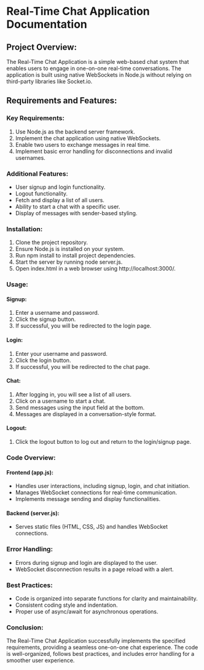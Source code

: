 # Real-Time Chat Application Documentation

## Project Overview:

The Real-Time Chat Application is a simple web-based chat system that enables users to engage in one-on-one real-time conversations. The application is built using native WebSockets in Node.js without relying on third-party libraries like Socket.io.

## Requirements and Features:

### Key Requirements:
1. Use Node.js as the backend server framework.
2. Implement the chat application using native WebSockets.
3. Enable two users to exchange messages in real time.
4. Implement basic error handling for disconnections and invalid usernames.

### Additional Features:

* User signup and login functionality.
* Logout functionality.
* Fetch and display a list of all users.
* Ability to start a chat with a specific user.
* Display of messages with sender-based styling.


### Installation:

1. Clone the project repository.
2. Ensure Node.js is installed on your system.
3. Run npm install to install project dependencies.
4. Start the server by running node server.js.
5. Open index.html in a web browser using http://localhost:3000/.

### Usage:

#### Signup:

1. Enter a username and password.
2. Click the signup button.
3. If successful, you will be redirected to the login page.

#### Login:

1. Enter your username and password.
2. Click the login button.
3. If successful, you will be redirected to the chat page.

#### Chat:

1. After logging in, you will see a list of all users.
2. Click on a username to start a chat.
3. Send messages using the input field at the bottom.
4. Messages are displayed in a conversation-style format.

#### Logout:

1. Click the logout button to log out and return to the login/signup page.

### Code Overview:

#### Frontend (app.js):

* Handles user interactions, including signup, login, and chat initiation.
* Manages WebSocket connections for real-time communication.
* Implements message sending and display functionalities.

#### Backend (server.js):

* Serves static files (HTML, CSS, JS) and handles WebSocket connections.

### Error Handling:
* Errors during signup and login are displayed to the user.
* WebSocket disconnection results in a page reload with a alert.

### Best Practices:

* Code is organized into separate functions for clarity and maintainability.
* Consistent coding style and indentation.
* Proper use of async/await for asynchronous operations.

### Conclusion:
The Real-Time Chat Application successfully implements the specified requirements, providing a seamless one-on-one chat experience. The code is well-organized, follows best practices, and includes error handling for a smoother user experience.